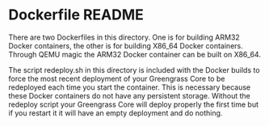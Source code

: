 # Dockerfile README

There are two Dockerfiles in this directory.  One is for building ARM32 Docker containers, the
other is for building X86_64 Docker containers.  Through QEMU magic the ARM32 Docker container
can be built on X86_64.

The script redeploy.sh in this directory is included with the Docker builds to force the most
recent deployment of your Greengrass Core to be redeployed each time you start the container.
This is necessary because these Docker containers do not have any persistent storage.
Without the redeploy script your Greengrass Core will deploy properly the first time but if
you restart it it will have an empty deployment and do nothing.
